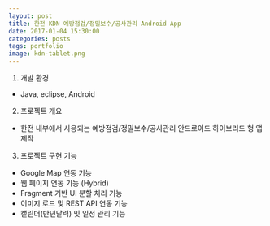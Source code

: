 ```yaml
---
layout: post
title: 한전 KDN 예방점검/정밀보수/공사관리 Android App 
date: 2017-01-04 15:30:00 
categories: posts 
tags: portfolio
image: kdn-tablet.png
---
```


1) 개발 환경  
 - Java, eclipse, Android  
 
2) 프로젝트 개요  
- 한전 내부에서 사용되는 예방점검/정밀보수/공사관리 안드로이드 하이브리드 형 앱 제작  

3) 프로젝트 구현 기능  
 - Google Map 연동 기능  
 - 웹 페이지 연동 기능 (Hybrid)  
 - Fragment 기반 UI 분할 처리 기능  
 - 이미지 로드 및 REST API 연동 기능  
 - 캘린더(만년달력) 및 일정 관리 기능  
